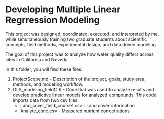# Developing Multiple Linear Regrression Modeling 

This project was designed, coordinated, executed, and interpreted by me, while simultaneously training two graduate students about scientific concepts, field methods, 
experimental design, and data driven modeling.

The goal of this project was to analyze how water quality differs across sites in California and Neveda. 

In this folder, you will find these files:
1) ProjectScope.md  -  Description of the project, goals, study area, methods, and modeling workflow. 
2) OLS_modeling_fieldC.R  -  Code that was used to analyze results and develop predictive linear models for analyzed compounds.
   This code imports data from two csv files:
      - Land_cover_field_course1.csv  -  Land cover information
      - Analyte_conc.csv  -  Measured nutrient concetrations
